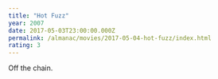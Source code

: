 ```yaml
---
title: "Hot Fuzz"
year: 2007
date: 2017-05-03T23:00:00.000Z
permalink: /almanac/movies/2017-05-04-hot-fuzz/index.html
rating: 3
---
```


Off the chain.